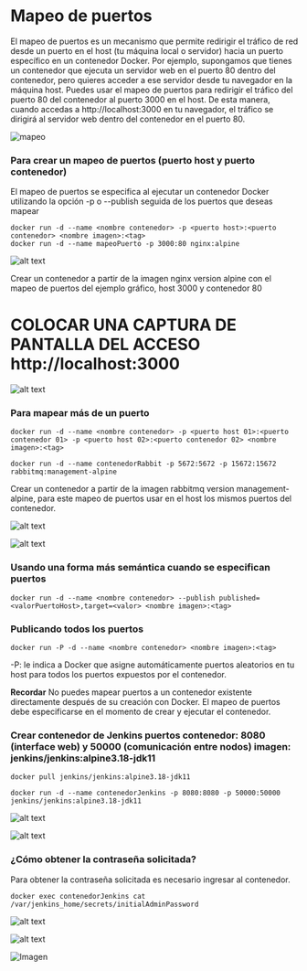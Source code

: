 # Mapeo de puertos
El mapeo de puertos es un mecanismo que permite redirigir el tráfico de red desde un puerto en el host (tu máquina local o servidor) hacia un puerto específico en un contenedor Docker.
Por ejemplo, supongamos que tienes un contenedor que ejecuta un servidor web en el puerto 80 dentro del contenedor, pero quieres acceder a ese servidor desde tu navegador en la máquina host. Puedes usar el mapeo de puertos para redirigir el tráfico del puerto 80 del contenedor al puerto 3000 en el host. De esta manera, cuando accedas a http://localhost:3000 en tu navegador, el tráfico se dirigirá al servidor web dentro del contenedor en el puerto 80.

![mapeo](mapeoPuertos.PNG)

### Para crear un mapeo de puertos (puerto host y puerto contenedor)
El mapeo de puertos se especifica al ejecutar un contenedor Docker utilizando la opción -p o --publish seguida de los puertos que deseas mapear
```
docker run -d --name <nombre contenedor> -p <puerto host>:<puerto contenedor> <nombre imagen>:<tag>
docker run -d --name mapeoPuerto -p 3000:80 nginx:alpine
```

![alt text](image-17.png)

Crear un contenedor a partir de la imagen nginx version alpine con el mapeo de puertos del ejemplo gráfico, host 3000 y contenedor 80

# COLOCAR UNA CAPTURA DE PANTALLA  DEL ACCESO http://localhost:3000
![alt text](image-20.png)

### Para mapear más de un puerto

```
docker run -d --name <nombre contenedor> -p <puerto host 01>:<puerto contenedor 01> -p <puerto host 02>:<puerto contenedor 02> <nombre imagen>:<tag>

docker run -d --name contenedorRabbit -p 5672:5672 -p 15672:15672 rabbitmq:management-alpine
```

Crear un contenedor a partir de la imagen rabbitmq version management-alpine, para este mapeo de puertos usar en el host los mismos puertos del contenedor.

![alt text](image-21.png)

![alt text](image-22.png)

### Usando una forma más semántica cuando se especifican puertos

```
docker run -d --name <nombre contenedor> --publish published=<valorPuertoHost>,target=<valor> <nombre imagen>:<tag> 
```
### Publicando todos los puertos
```
docker run -P -d --name <nombre contenedor> <nombre imagen>:<tag> 
```

-P: le indica a Docker que asigne automáticamente puertos aleatorios en tu host para todos los puertos expuestos por el contenedor.

**Recordar**
No puedes mapear puertos a un contenedor existente directamente después de su creación con Docker. El mapeo de puertos debe especificarse en el momento de crear y ejecutar el contenedor.

### Crear contenedor de Jenkins puertos contenedor: 8080 (interface web) y 50000 (comunicación entre nodos) imagen: jenkins/jenkins:alpine3.18-jdk11

```
docker pull jenkins/jenkins:alpine3.18-jdk11

docker run -d --name contenedorJenkins -p 8080:8080 -p 50000:50000 jenkins/jenkins:alpine3.18-jdk11
```

![alt text](image-23.png)

![alt text](image-24.png)

### ¿Cómo obtener la contraseña solicitada?
Para obtener la contraseña solicitada es necesario ingresar al contenedor.
```
docker exec contenedorJenkins cat /var/jenkins_home/secrets/initialAdminPassword
```
![alt text](image-26.png)

![alt text](image-25.png)

![Imagen](jenkins.PNG)

